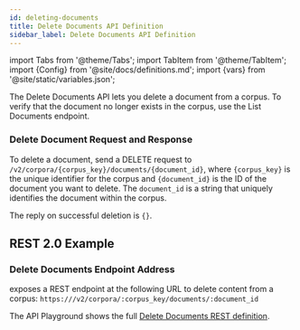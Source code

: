 ```yaml
---
id: deleting-documents
title: Delete Documents API Definition
sidebar_label: Delete Documents API Definition
---
```


import Tabs from '@theme/Tabs';
import TabItem from '@theme/TabItem';
import {Config} from '@site/docs/definitions.md';
import {vars} from '@site/static/variables.json';

The Delete Documents API lets you delete a document from a corpus. To verify 
that the document no longer exists in the corpus, use the List Documents endpoint.

### Delete Document Request and Response

To delete a document, send a DELETE request to `/v2/corpora/{corpus_key}/documents/{document_id}`, 
where `{corpus_key}` is the unique identifier for the corpus and `{document_id}` 
is the ID of the document you want to delete. The `document_id` is a string 
that uniquely identifies the document within the corpus.

The reply on successful deletion is `{}`. 

## REST 2.0 Example

### Delete Documents Endpoint Address

<Config v="names.product"/> exposes a REST endpoint at the following URL
to delete content from a corpus:
<code>https://<Config v="domains.rest.indexing"/>/v2/corpora/:corpus_key/documents/:document_id</code>

The API Playground shows the full [Delete Documents REST definition](/docs/rest-api/delete-corpus-document).

